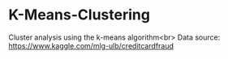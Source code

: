 # K-Means-Clustering
Cluster analysis using the k-means algorithm&lt;br> Data source: https://www.kaggle.com/mlg-ulb/creditcardfraud
